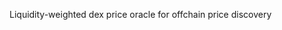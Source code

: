 Liquidity-weighted dex price oracle for offchain price discovery

<BonadocsWidget widgetConfigUri="ipfs://QmfSs9ntcN8hZ3JYZfGvPP2ro1ZTEVQCJ3sReWgKqASzgK" contract="0x1b96c" functionKey="0x1b96c.function.0x65050a68" />
<BonadocsWidget widgetConfigUri="ipfs://QmfSs9ntcN8hZ3JYZfGvPP2ro1ZTEVQCJ3sReWgKqASzgK" contract="0x1b96c" functionKey="0x1b96c.function.0xb77910dc" />
<BonadocsWidget widgetConfigUri="ipfs://QmfSs9ntcN8hZ3JYZfGvPP2ro1ZTEVQCJ3sReWgKqASzgK" contract="0x1b96c" functionKey="0x1b96c.function.0x2857373a" />
<BonadocsWidget widgetConfigUri="ipfs://QmfSs9ntcN8hZ3JYZfGvPP2ro1ZTEVQCJ3sReWgKqASzgK" contract="0x1b96c" functionKey="0x1b96c.function.0x8da5cb5b" />
<BonadocsWidget widgetConfigUri="ipfs://QmfSs9ntcN8hZ3JYZfGvPP2ro1ZTEVQCJ3sReWgKqASzgK" contract="0x1b96c" functionKey="0x1b96c.function.0x715018a6" />
<BonadocsWidget widgetConfigUri="ipfs://QmfSs9ntcN8hZ3JYZfGvPP2ro1ZTEVQCJ3sReWgKqASzgK" contract="0x1b96c" functionKey="0x1b96c.function.0xf2fde38b" />
<BonadocsWidget widgetConfigUri="ipfs://QmfSs9ntcN8hZ3JYZfGvPP2ro1ZTEVQCJ3sReWgKqASzgK" contract="0x1b96c" functionKey="0x1b96c.function.0xaa16d4c0" />
<BonadocsWidget widgetConfigUri="ipfs://QmfSs9ntcN8hZ3JYZfGvPP2ro1ZTEVQCJ3sReWgKqASzgK" contract="0x1b96c" functionKey="0x1b96c.function.0x1a6c6a98" />
<BonadocsWidget widgetConfigUri="ipfs://QmfSs9ntcN8hZ3JYZfGvPP2ro1ZTEVQCJ3sReWgKqASzgK" contract="0x1b96c" functionKey="0x1b96c.function.0xade8b048" />
<BonadocsWidget widgetConfigUri="ipfs://QmfSs9ntcN8hZ3JYZfGvPP2ro1ZTEVQCJ3sReWgKqASzgK" contract="0x1b96c" functionKey="0x1b96c.function.0x78159aae" />
<BonadocsWidget widgetConfigUri="ipfs://QmfSs9ntcN8hZ3JYZfGvPP2ro1ZTEVQCJ3sReWgKqASzgK" contract="0x1b96c" functionKey="0x1b96c.function.0x7de4fd10" />
<BonadocsWidget widgetConfigUri="ipfs://QmfSs9ntcN8hZ3JYZfGvPP2ro1ZTEVQCJ3sReWgKqASzgK" contract="0x1b96c" functionKey="0x1b96c.function.0x6f9293b9" />
<BonadocsWidget widgetConfigUri="ipfs://QmfSs9ntcN8hZ3JYZfGvPP2ro1ZTEVQCJ3sReWgKqASzgK" contract="0x1b96c" functionKey="0x1b96c.function.0x6744d6c7" />
<BonadocsWidget widgetConfigUri="ipfs://QmfSs9ntcN8hZ3JYZfGvPP2ro1ZTEVQCJ3sReWgKqASzgK" contract="0x1b96c" functionKey="0x1b96c.function.0x802431fb" />
<BonadocsWidget widgetConfigUri="ipfs://QmfSs9ntcN8hZ3JYZfGvPP2ro1ZTEVQCJ3sReWgKqASzgK" contract="0x1b96c" functionKey="0x1b96c.function.0x9d4d7b1c" />
<BonadocsWidget widgetConfigUri="ipfs://QmfSs9ntcN8hZ3JYZfGvPP2ro1ZTEVQCJ3sReWgKqASzgK" contract="0x1b96c" functionKey="0x1b96c.function.0xf0b92e40" />
<BonadocsWidget widgetConfigUri="ipfs://QmfSs9ntcN8hZ3JYZfGvPP2ro1ZTEVQCJ3sReWgKqASzgK" contract="0x1b96c" functionKey="0x1b96c.function.0xd0626518" />